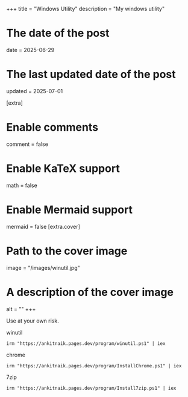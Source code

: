 +++
title = "Windows Utility"
description = "My windows utility"
# The date of the post
date = 2025-06-29
# The last updated date of the post
updated = 2025-07-01

[extra]
# Enable comments
comment = false
# Enable KaTeX support
math = false
# Enable Mermaid support
mermaid = false
[extra.cover]
# Path to the cover image
image = "/images/winutil.jpg"
# A description of the cover image
alt = ""
+++

Use at your own risk.

winutil

    irm "https://ankitnaik.pages.dev/program/winutil.ps1" | iex

chrome

    irm "https://ankitnaik.pages.dev/program/InstallChrome.ps1" | iex

7zip

    irm "https://ankitnaik.pages.dev/program/Install7zip.ps1" | iex
